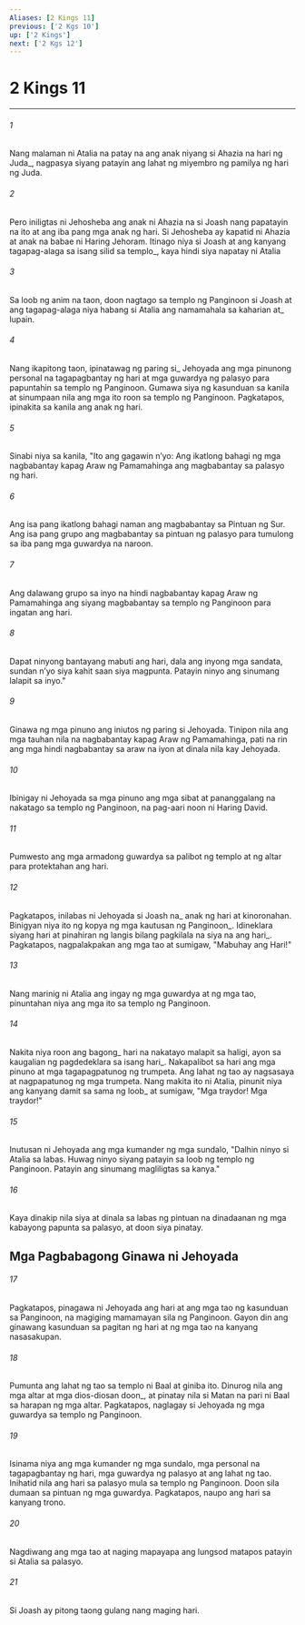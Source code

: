 ```yaml
---
Aliases: [2 Kings 11]
previous: ['2 Kgs 10']
up: ['2 Kings']
next: ['2 Kgs 12']
---
```

# 2 Kings 11

***






















###### 1 










Nang malaman ni Atalia na patay na ang anak niyang si Ahazia na hari ng Juda_, nagpasya siyang patayin ang lahat ng miyembro ng pamilya ng hari ng Juda. 





















###### 2 










Pero iniligtas ni Jehosheba ang anak ni Ahazia na si Joash nang papatayin na ito at ang iba pang mga anak ng hari. Si Jehosheba ay kapatid ni Ahazia at anak na babae ni Haring Jehoram. Itinago niya si Joash at ang kanyang tagapag-alaga sa isang silid sa templo_, kaya hindi siya napatay ni Atalia 





















###### 3 










Sa loob ng anim na taon, doon nagtago sa templo ng Panginoon si Joash at ang tagapag-alaga niya habang si Atalia ang namamahala sa kaharian at_ lupain. 





















###### 4 










Nang ikapitong taon, ipinatawag ng paring si_ Jehoyada ang mga pinunong personal na tagapagbantay ng hari at mga guwardya ng palasyo para papuntahin sa templo ng Panginoon. Gumawa siya ng kasunduan sa kanila at sinumpaan nila ang mga ito roon sa templo ng Panginoon. Pagkatapos, ipinakita sa kanila ang anak ng hari. 





















###### 5 










Sinabi niya sa kanila, "Ito ang gagawin nʼyo: Ang ikatlong bahagi ng mga nagbabantay kapag Araw ng Pamamahinga ang magbabantay sa palasyo ng hari. 





















###### 6 










Ang isa pang ikatlong bahagi naman ang magbabantay sa Pintuan ng Sur. Ang isa pang grupo ang magbabantay sa pintuan ng palasyo para tumulong sa iba pang mga guwardya na naroon. 





















###### 7 










Ang dalawang grupo sa inyo na hindi nagbabantay kapag Araw ng Pamamahinga ang siyang magbabantay sa templo ng Panginoon para ingatan ang hari. 





















###### 8 










Dapat ninyong bantayang mabuti ang hari, dala ang inyong mga sandata, sundan nʼyo siya kahit saan siya magpunta. Patayin ninyo ang sinumang lalapit sa inyo." 





















###### 9 










Ginawa ng mga pinuno ang iniutos ng paring si Jehoyada. Tinipon nila ang mga tauhan nila na nagbabantay kapag Araw ng Pamamahinga, pati na rin ang mga hindi nagbabantay sa araw na iyon at dinala nila kay Jehoyada. 





















###### 10 










Ibinigay ni Jehoyada sa mga pinuno ang mga sibat at pananggalang na nakatago sa templo ng Panginoon, na pag-aari noon ni Haring David. 





















###### 11 










Pumwesto ang mga armadong guwardya sa palibot ng templo at ng altar para protektahan ang hari. 





















###### 12 










Pagkatapos, inilabas ni Jehoyada si Joash na_ anak ng hari at kinoronahan. Binigyan niya ito ng kopya ng mga kautusan ng Panginoon_. Idineklara siyang hari at pinahiran ng langis bilang pagkilala na siya na ang hari_. Pagkatapos, nagpalakpakan ang mga tao at sumigaw, "Mabuhay ang Hari!" 





















###### 13 










Nang marinig ni Atalia ang ingay ng mga guwardya at ng mga tao, pinuntahan niya ang mga ito sa templo ng Panginoon. 





















###### 14 










Nakita niya roon ang bagong_ hari na nakatayo malapit sa haligi, ayon sa kaugalian ng pagdedeklara sa isang hari_. Nakapalibot sa hari ang mga pinuno at mga tagapagpatunog ng trumpeta. Ang lahat ng tao ay nagsasaya at nagpapatunog ng mga trumpeta. Nang makita ito ni Atalia, pinunit niya ang kanyang damit sa sama ng loob_ at sumigaw, "Mga traydor! Mga traydor!" 





















###### 15 










Inutusan ni Jehoyada ang mga kumander ng mga sundalo, "Dalhin ninyo si Atalia sa labas. Huwag ninyo siyang patayin sa loob ng templo ng Panginoon. Patayin ang sinumang magliligtas sa kanya." 





















###### 16 










Kaya dinakip nila siya at dinala sa labas ng pintuan na dinadaanan ng mga kabayong papunta sa palasyo, at doon siya pinatay.

## Mga Pagbabagong Ginawa ni Jehoyada 





















###### 17 










Pagkatapos, pinagawa ni Jehoyada ang hari at ang mga tao ng kasunduan sa Panginoon, na magiging mamamayan sila ng Panginoon. Gayon din ang ginawang kasunduan sa pagitan ng hari at ng mga tao na kanyang nasasakupan. 





















###### 18 










Pumunta ang lahat ng tao sa templo ni Baal at giniba ito. Dinurog nila ang mga altar at mga dios-diosan doon_, at pinatay nila si Matan na pari ni Baal sa harapan ng mga altar. Pagkatapos, naglagay si Jehoyada ng mga guwardya sa templo ng Panginoon. 





















###### 19 










Isinama niya ang mga kumander ng mga sundalo, mga personal na tagapagbantay ng hari, mga guwardya ng palasyo at ang lahat ng tao. Inihatid nila ang hari sa palasyo mula sa templo ng Panginoon. Doon sila dumaan sa pintuan ng mga guwardya. Pagkatapos, naupo ang hari sa kanyang trono. 





















###### 20 










Nagdiwang ang mga tao at naging mapayapa ang lungsod matapos patayin si Atalia sa palasyo. 





















###### 21 










Si Joash ay pitong taong gulang nang maging hari.
